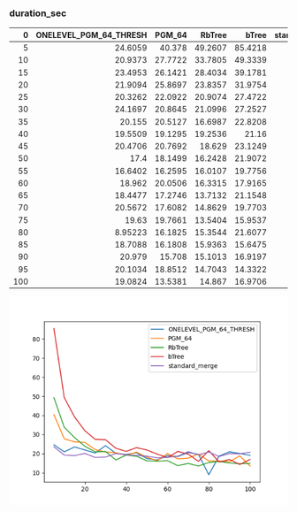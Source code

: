 ### duration_sec

|   0 |   ONELEVEL_PGM_64_THRESH |   PGM_64 |   RbTree |   bTree |   standard_merge |
|----:|-------------------------:|---------:|---------:|--------:|-----------------:|
|   5 |                 24.6059  |  40.378  |  49.2607 | 85.4218 |          23.5775 |
|  10 |                 20.9373  |  27.7722 |  33.7805 | 49.3339 |          19.2485 |
|  15 |                 23.4953  |  26.1421 |  28.4034 | 39.1781 |          18.9414 |
|  20 |                 21.9094  |  25.8697 |  23.8357 | 31.9754 |          20.1055 |
|  25 |                 20.3262  |  22.0922 |  20.9074 | 27.4722 |          17.9994 |
|  30 |                 24.1697  |  20.8645 |  21.0996 | 27.2527 |          18.2002 |
|  35 |                 20.155   |  20.5127 |  16.6987 | 22.8208 |          20.0867 |
|  40 |                 19.5509  |  19.1295 |  19.2536 | 21.16   |          19.3768 |
|  45 |                 20.4706  |  20.7692 |  18.629  | 23.1249 |          19.0528 |
|  50 |                 17.4     |  18.1499 |  16.2428 | 21.9072 |          18.6825 |
|  55 |                 16.6402  |  16.2595 |  16.0107 | 19.7756 |          17.7895 |
|  60 |                 18.962   |  20.0506 |  16.3315 | 17.9165 |          18.0365 |
|  65 |                 18.4477  |  17.2746 |  13.7132 | 21.1548 |          18.645  |
|  70 |                 20.5672  |  17.6082 |  14.8629 | 19.7703 |          21.0191 |
|  75 |                 19.63    |  19.7661 |  13.5404 | 15.9537 |          19.395  |
|  80 |                  8.95223 |  16.1825 |  15.3544 | 21.6077 |          20.8385 |
|  85 |                 18.7088  |  16.1808 |  15.9363 | 15.6475 |          18.4918 |
|  90 |                 20.979   |  15.708  |  15.1013 | 16.9197 |          20.0339 |
|  95 |                 20.1034  |  18.8512 |  14.7043 | 14.3322 |          19.9181 |
| 100 |                 19.0824  |  13.5381 |  14.867  | 16.9706 |          20.7454 |

![duration_sec.png](duration_sec.png)

